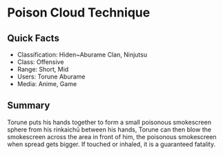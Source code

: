 # Poison Cloud Technique

## Quick Facts
- Classification: Hiden~Aburame Clan, Ninjutsu
- Class: Offensive
- Range: Short, Mid
- Users: Torune Aburame
- Media: Anime, Game

## Summary
Torune puts his hands together to form a small poisonous smokescreen sphere from his rinkaichū between his hands, Torune can then blow the smokescreen across the area in front of him, the poisonous smokescreen when spread gets bigger. If touched or inhaled, it is a guaranteed fatality.
